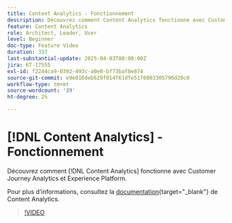 ```yaml
---
title: Content Analytics - Fonctionnement
description: Découvrez comment Content Analytics fonctionne avec Customer Journey Analytics et Experience Platform.
feature: Content Analytics
role: Architect, Leader, User
level: Beginner
doc-type: Feature Video
duration: 337
last-substantial-update: 2025-04-03T00:00:00Z
jira: KT-17555
exl-id: f2244ca9-0392-493c-a0e0-bf73baf8e874
source-git-commit: e9e016deb629f014f61dfe51f6003305796d20c0
workflow-type: tm+mt
source-wordcount: '39'
ht-degree: 2%

---
```


# [!DNL Content Analytics] - Fonctionnement

Découvrez comment [!DNL Content Analytics] fonctionne avec Customer Journey Analytics et Experience Platform.

Pour plus d’informations, consultez la [documentation](https://experienceleague.adobe.com/fr/docs/analytics-platform/using/content-analytics/content-analytics){target="_blank"} de Content Analytics.

>[!VIDEO](https://video.tv.adobe.com/v/3457429/?learn=on&enablevpops&captions=fre_fr)
